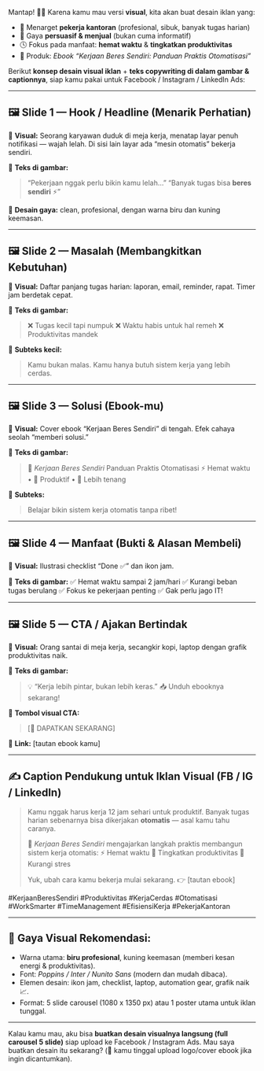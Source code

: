 Mantap! 💪✨
Karena kamu mau versi **visual**, kita akan buat desain iklan yang:

* 🎯 Menarget **pekerja kantoran** (profesional, sibuk, banyak tugas harian)
* 🧠 Gaya **persuasif & menjual** (bukan cuma informatif)
* 🕓 Fokus pada manfaat: **hemat waktu** & **tingkatkan produktivitas**
* 📘 Produk: *Ebook “Kerjaan Beres Sendiri: Panduan Praktis Otomatisasi”*

Berikut **konsep desain visual iklan** + **teks copywriting di dalam gambar & captionnya**, siap kamu pakai untuk Facebook / Instagram / LinkedIn Ads:

---

## 🖼️ **Slide 1 — Hook / Headline (Menarik Perhatian)**

📸 **Visual:**
Seorang karyawan duduk di meja kerja, menatap layar penuh notifikasi — wajah lelah.
Di sisi lain layar ada “mesin otomatis” bekerja sendiri.

📝 **Teks di gambar:**

> “Pekerjaan nggak perlu bikin kamu lelah…”
> “Banyak tugas bisa **beres sendiri** ⚡”

📎 **Desain gaya:** clean, profesional, dengan warna biru dan kuning keemasan.

---

## 🖼️ **Slide 2 — Masalah (Membangkitkan Kebutuhan)**

📸 **Visual:**
Daftar panjang tugas harian: laporan, email, reminder, rapat. Timer jam berdetak cepat.

📝 **Teks di gambar:**

> ❌ Tugas kecil tapi numpuk
> ❌ Waktu habis untuk hal remeh
> ❌ Produktivitas mandek

📝 **Subteks kecil:**

> Kamu bukan malas. Kamu hanya butuh sistem kerja yang lebih cerdas.

---

## 🖼️ **Slide 3 — Solusi (Ebook-mu)**

📸 **Visual:**
Cover ebook “Kerjaan Beres Sendiri” di tengah. Efek cahaya seolah “memberi solusi.”

📝 **Teks di gambar:**

> 📘 *Kerjaan Beres Sendiri*
> Panduan Praktis Otomatisasi
> ⚡ Hemat waktu • 🚀 Produktif • 🧠 Lebih tenang

📝 **Subteks:**

> Belajar bikin sistem kerja otomatis tanpa ribet!

---

## 🖼️ **Slide 4 — Manfaat (Bukti & Alasan Membeli)**

📸 **Visual:**
Ilustrasi checklist “Done ✅” dan ikon jam.

📝 **Teks di gambar:**
✅ Hemat waktu sampai 2 jam/hari
✅ Kurangi beban tugas berulang
✅ Fokus ke pekerjaan penting
✅ Gak perlu jago IT!

---

## 🖼️ **Slide 5 — CTA / Ajakan Bertindak**

📸 **Visual:**
Orang santai di meja kerja, secangkir kopi, laptop dengan grafik produktivitas naik.

📝 **Teks di gambar:**

> 💡 “Kerja lebih pintar, bukan lebih keras.”
> 📥 Unduh ebooknya sekarang!

📎 **Tombol visual CTA:**

> [📘 DAPATKAN SEKARANG]

📎 **Link:** [tautan ebook kamu]

---

## ✍️ **Caption Pendukung untuk Iklan Visual (FB / IG / LinkedIn)**

> Kamu nggak harus kerja 12 jam sehari untuk produktif.
> Banyak tugas harian sebenarnya bisa dikerjakan **otomatis** — asal kamu tahu caranya.
>
> 📘 *Kerjaan Beres Sendiri* mengajarkan langkah praktis membangun sistem kerja otomatis:
> ⚡ Hemat waktu
> 🚀 Tingkatkan produktivitas
> 🧠 Kurangi stres
>
> Yuk, ubah cara kamu bekerja mulai sekarang.
> 👉 [tautan ebook]

#KerjaanBeresSendiri #Produktivitas #KerjaCerdas #Otomatisasi #WorkSmarter #TimeManagement #EfisiensiKerja #PekerjaKantoran

---

## 🎨 **Gaya Visual Rekomendasi:**

* Warna utama: **biru profesional**, kuning keemasan (memberi kesan energi & produktivitas).
* Font: *Poppins / Inter / Nunito Sans* (modern dan mudah dibaca).
* Elemen desain: ikon jam, checklist, laptop, automation gear, grafik naik 📈.
* Format: 5 slide carousel (1080 x 1350 px) atau 1 poster utama untuk iklan tunggal.

---

Kalau kamu mau, aku bisa **buatkan desain visualnya langsung (full carousel 5 slide)** siap upload ke Facebook / Instagram Ads.
Mau saya buatkan desain itu sekarang? (💬 kamu tinggal upload logo/cover ebook jika ingin dicantumkan).
